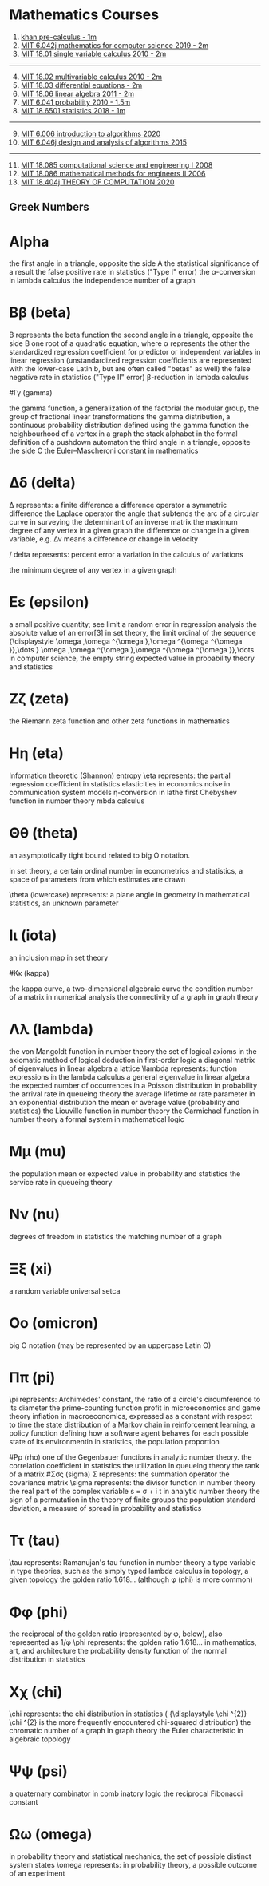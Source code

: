 # Mathematics Courses
1. [khan pre-calculus - 1m](https://www.khanacademy.org/math/precalculus)
2. [MIT 6.042j mathematics for computer science 2019 - 2m](https://openlearninglibrary.mit.edu/courses/course-v1:ocw+6.042j+2t2019/course/)
3. [MIT 18.01 single variable calculus 2010 - 2m](https://ocw.mit.edu/courses/18-01sc-single-variable-calculus-fall-2010/)
-------------------------------
4. [MIT 18.02 multivariable calculus 2010 - 2m](https://ocw.mit.edu/courses/18-02sc-multivariable-calculus-fall-2010/)
5. [MIT 18.03 differential equations - 2m](https://www.edx.org/xseries/mitx-18.03x-differential-equations)
6. [MIT 18.06 linear algebra 2011 - 2m](https://ocw.mit.edu/courses/18-06sc-linear-algebra-fall-2011/resources/the-geometry-of-linear-equations/)
7. [MIT 6.041 probability 2010 - 1.5m](https://ocw.mit.edu/courses/6-041-probabilistic-systems-analysis-and-applied-probability-fall-2010/)
8. [MIT 18.6501 statistics 2018 - 1m](https://learning.edx.org/course/course-v1:mitx+18.6501x+3t2018/home)
-------------------------------
9. [MIT 6.006 introduction to algorithms 2020](https://ocw.mit.edu/courses/6-006-introduction-to-algorithms-spring-2020/)
10. [MIT 6.046j design and analysis of algorithms 2015](https://ocw.mit.edu/courses/6-046j-design-and-analysis-of-algorithms-spring-2015/)
-------------------------------
11. [MIT 18.085 computational science and engineering I 2008](https://ocw.mit.edu/courses/18-085-computational-science-and-engineering-i-fall-2008/)
12. [MIT 18.086 mathematical methods for engineers II 2006](https://ocw.mit.edu/courses/18-086-mathematical-methods-for-engineers-ii-spring-2006/video_galleries/video-lectures/)
13. [MIT 18.404j THEORY OF COMPUTATION 2020](https://ocw.mit.edu/courses/18-404j-theory-of-computation-fall-2020/video_galleries/video-lectures/)

## Greek Numbers

# Alpha
the first angle in a triangle, opposite the side A
the statistical significance of a result
the false positive rate in statistics ("Type I" error)
the α-conversion in lambda calculus
the independence number of a graph

# Ββ (beta)
Β represents the beta function
the second angle in a triangle, opposite the side B
one root of a quadratic equation, where α represents the other
the standardized regression coefficient for predictor or independent variables in linear regression (unstandardized regression coefficients are represented with the lower-case Latin b, but are often called "betas" as well)
the false negative rate in statistics ("Type II" error)
β-reduction in lambda calculus


#Γγ (gamma)

the gamma function, a generalization of the factorial
the modular group, the group of fractional linear transformations
the gamma distribution, a continuous probability distribution defined using the gamma function
the neighbourhood of a vertex in a graph
the stack alphabet in the formal definition of a pushdown automaton
the third angle in a triangle, opposite the side C
the Euler–Mascheroni constant in mathematics


# Δδ (delta)
Δ represents:
a finite difference
a difference operator
a symmetric difference
the Laplace operator
the angle that subtends the arc of a circular curve in surveying
the determinant of an inverse matrix
the maximum degree of any vertex in a given graph
the difference or change in a given variable, e.g. ∆v means a difference or change in velocity

/ delta  represents:
percent error
a variation in the calculus of variations

the minimum degree of any vertex in a given graph
# Εε (epsilon)
a small positive quantity; see limit
a random error in regression analysis
the absolute value of an error[3]
in set theory, the limit ordinal of the sequence {\displaystyle \omega ,\omega ^{\omega },\omega ^{\omega ^{\omega }},\dots } \omega ,\omega ^{\omega },\omega ^{\omega ^{\omega }},\dots
in computer science, the empty string
expected value in probability theory and statistics
# Ζζ (zeta)
the Riemann zeta function and other zeta functions in mathematics

# Ηη (eta)
Information theoretic (Shannon) entropy
\eta  represents:
the partial regression coefficient in statistics
elasticities in economics
noise in communication system models
η-conversion in lathe first Chebyshev function in number theory
mbda calculus

# Θθ (theta)
an asymptotically tight bound related to big O notation.

in set theory, a certain ordinal number
in econometrics and statistics, a space of parameters from which estimates are drawn

\theta  (lowercase) represents:
a plane angle in geometry
in mathematical statistics, an unknown parameter

# Ιι (iota)
an inclusion map in set theory

#Κκ (kappa)

the kappa curve, a two-dimensional algebraic curve
the condition number of a matrix in numerical analysis
the connectivity of a graph in graph theory

# Λλ (lambda)
the von Mangoldt function in number theory
the set of logical axioms in the axiomatic method of logical deduction in first-order logic
a diagonal matrix of eigenvalues in linear algebra
a lattice
\lambda  represents:
function expressions in the lambda calculus
a general eigenvalue in linear algebra
the expected number of occurrences in a Poisson distribution in probability
the arrival rate in queueing theory
the average lifetime or rate parameter in an exponential distribution
the mean or average value (probability and statistics)
the Liouville function in number theory
the Carmichael function in number theory
a formal system in mathematical logic
# Μμ (mu)
the population mean or expected value in probability and statistics
the service rate in queueing theory
# Νν (nu)
degrees of freedom in statistics
the matching number of a graph

# Ξξ (xi)
a random variable
universal setca

# Οο (omicron)
big O notation (may be represented by an uppercase Latin O)
# Ππ (pi)
\pi  represents:
Archimedes' constant, the ratio of a circle's circumference to its diameter
the prime-counting function
profit in microeconomics and game theory
inflation in macroeconomics, expressed as a constant with respect to time
the state distribution of a Markov chain
in reinforcement learning, a policy function defining how a software agent behaves for each possible state of its environmentin
in statistics, the population proportion

#Ρρ (rho)
one of the Gegenbauer functions in analytic number theory.
the correlation coefficient in statistics
the utilization in queueing theory
the rank of a matrix
#Σσς (sigma)
Σ represents:
the summation operator
the covariance matrix
\sigma  represents:
the divisor function in number theory
the real part of the complex variable s = σ + i t in analytic number theory
the sign of a permutation in the theory of finite groups
the population standard deviation, a measure of spread in probability and statistics

# Ττ (tau)
\tau  represents:
Ramanujan's tau function in number theory
a type variable in type theories, such as the simply typed lambda calculus
in topology, a given topology
the golden ratio 1.618... (although φ (phi) is more common)

# Φφ (phi)
the reciprocal of the golden ratio (represented by φ, below), also represented as 1/φ
\phi  represents:
the golden ratio 1.618... in mathematics, art, and architecture
the probability density function of the normal distribution in statistics
# Χχ (chi)
\chi  represents:
the chi distribution in statistics ( {\displaystyle \chi ^{2}} \chi ^{2} is the more frequently encountered chi-squared distribution)
the chromatic number of a graph in graph theory
the Euler characteristic in algebraic topology
# Ψψ (psi)
a quaternary combinator in comb	inatory logic
the reciprocal Fibonacci constant

# Ωω (omega)
in probability theory and statistical mechanics, the set of possible distinct system states
\omega  represents:
in probability theory, a possible outcome of an experiment